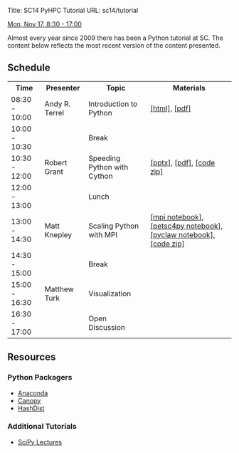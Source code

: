 Title: SC14 PyHPC Tutorial
URL: sc14/tutorial

[Mon, Nov 17, 8:30 - 17:00](http://sc14.supercomputing.org/schedule/event_detail?evid=tut159)

Almost every year since 2009 there has been a Python tutorial at SC.  The content below reflects the most recent version of the content presented.

## Schedule

<table>
<tr>
    <th>Time</th>
    <th>Presenter</th>
    <th>Topic</th>
    <th>Materials</th>
</tr>
<tr>
    <td>08:30 - 10:00</td>
    <td>Andy R. Terrel</td>
    <td>Introduction to Python</td>
    <td> <a href="/static/tutorial/IntroducingPython/slides/1_Intro.html">[html]</a>, 
         <a href="/static/tutorial/IntroducingPython/slides/1_Intro.pdf">[pdf]</a>
     </td>
</tr>
<tr>
    <td>10:00 - 10:30</td>
    <td></td>
    <td>Break</td>
    <td></td>
</tr>
<tr>
    <td>10:30 - 12:00</td>
    <td>Robert Grant</td>
    <td>Speeding Python with Cython</td>
    <td> <a href="/static/tutorial/SpeedingPython/slides/2_Cython.pptx">[pptx]</a>,
         <a href="/static/tutorial/SpeedingPython/slides/2_Cython.pdf">[pdf]</a>, 
         <a href="/static/tutorial/SpeedingPython/pyhpc-cython.zip">[code zip]</a>
    </td>
</tr>
<tr>
    <td>12:00 - 13:00</td>
    <td></td>
    <td>Lunch</td>
    <td></td>
</tr>
<tr>
    <td>13:00 - 14:30</td>
    <td>Matt Knepley</td>
    <td>Scaling Python with MPI</td>
    <td> <a href="http://nbviewer.ipython.org/urls/raw.github.com/pyHPC/pyhpc-tutorial/master/notebooks/03_Scaling_Python.ipynb">[mpi notebook]</a>, 
         <a href="http://nbviewer.ipython.org/urls/raw.github.com/pyHPC/pyhpc-tutorial/master/examples/scale/2D%20Cavity%20Flow%20using%20petsc4py.ipynb">[petsc4py notebook], 
         <a href="http://nbviewer.ipython.org/urls/raw.github.com/pyHPC/pyhpc-tutorial/master/examples/scale/Quadrants%20Example.ipynb">[pyclaw notebook], 
         <a href="/static/tutorial/ScalingPython/scale.zip">[code zip]</a>
    </td>
</tr>
<tr>
    <td>14:30 - 15:00</td>
    <td></td>
    <td>Break</td>
    <td></td>
</tr>
<tr>
    <td>15:00 - 16:30</td>
    <td>Matthew Turk</td>
    <td>Visualization</td>
    <td></td>
</tr>
<tr>
    <td>16:30 - 17:00</td>
    <td></td>
    <td>Open Discussion</td>
    <td></td>
</tr>
</table>

## Resources

### Python Packagers

* [Anaconda](http://docs.continuum.io/anaconda/)
* [Canopy](https://www.enthought.com/products/canopy/)
* [HashDist](http://hashdist.readthedocs.org/en/latest/)

### Additional Tutorials

* [SciPy Lectures](http://scipy-lectures.github.io/)
